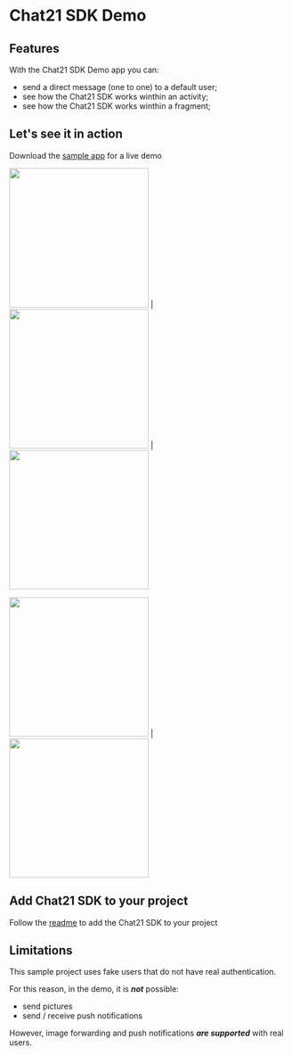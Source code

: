 # Chat21 SDK Demo 

## Features

With the Chat21 SDK Demo app you can:
- send a direct message (one to one) to a default user;
- see how the Chat21 SDK works winthin an activity;
- see how the Chat21 SDK works winthin a fragment;

## Let's see it in action

Download the [sample app](https://github.com/chat21/chat21-android-demo/blob/master/releases/app-release.apk) for a live demo

<img src="https://github.com/chat21/chat21-android-demo/blob/master/resources/screen1.png" width="250"> | <img src="https://github.com/chat21/chat21-android-demo/blob/master/resources/screen2.png" width="250"> | <img src="https://github.com/chat21/chat21-android-demo/blob/master/resources/screen3.png" width="250">

<img src="https://github.com/chat21/chat21-android-demo/blob/master/resources/screen4.png" width="250"> | <img src="https://github.com/chat21/chat21-android-demo/blob/master/resources/screen5.png" width="250">


## Add Chat21 SDK to your project

Follow the [readme](https://github.com/chat21/android-sdk/blob/0.10.x/README.md) to add the Chat21 SDK to your project 

## Limitations

This sample project uses fake users that do not have real authentication.

For this reason, in the demo, it is ***not*** possible:

- send pictures
- send / receive push notifications

However, image forwarding and push notifications ***are supported*** with real users.
